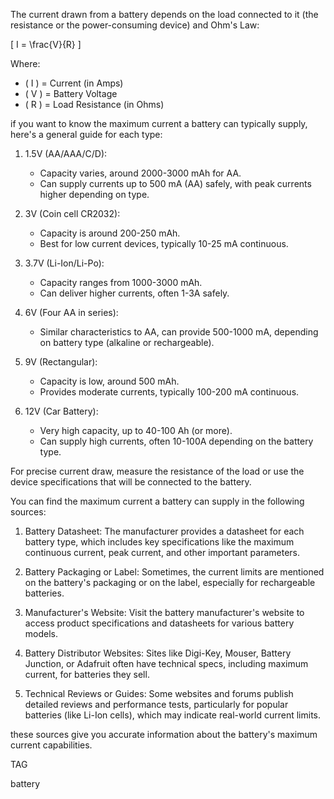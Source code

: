 The current drawn from a battery depends on the load connected to it (the resistance or the power-consuming device) and Ohm's Law:

\[
I = \frac{V}{R}
\]

Where:
- \( I \) = Current (in Amps)
- \( V \) = Battery Voltage
- \( R \) = Load Resistance (in Ohms)

if you want to know the maximum current a battery can typically supply, here's a general guide for each type:

1. 1.5V (AA/AAA/C/D):
   - Capacity varies, around 2000-3000 mAh for AA.
   - Can supply currents up to 500 mA (AA) safely, with peak currents higher depending on type.

2. 3V (Coin cell CR2032):
   - Capacity is around 200-250 mAh.
   - Best for low current devices, typically 10-25 mA continuous.

3. 3.7V (Li-Ion/Li-Po):
   - Capacity ranges from 1000-3000 mAh.
   - Can deliver higher currents, often 1-3A safely.

4. 6V (Four AA in series):
   - Similar characteristics to AA, can provide 500-1000 mA, depending on battery type (alkaline or rechargeable).

5. 9V (Rectangular):
   - Capacity is low, around 500 mAh.
   - Provides moderate currents, typically 100-200 mA continuous.

6. 12V (Car Battery):
   - Very high capacity, up to 40-100 Ah (or more).
   - Can supply high currents, often 10-100A depending on the battery type.

For precise current draw, measure the resistance of the load or use the device specifications that will be connected to the battery.

You can find the maximum current a battery can supply in the following sources:

1. Battery Datasheet: The manufacturer provides a datasheet for each battery type, which includes key specifications like the maximum continuous current, peak current, and other important parameters.

2. Battery Packaging or Label: Sometimes, the current limits are mentioned on the battery's packaging or on the label, especially for rechargeable batteries.

3. Manufacturer's Website: Visit the battery manufacturer's website to access product specifications and datasheets for various battery models.

4. Battery Distributor Websites: Sites like Digi-Key, Mouser, Battery Junction, or Adafruit often have technical specs, including maximum current, for batteries they sell.

5. Technical Reviews or Guides: Some websites and forums publish detailed reviews and performance tests, particularly for popular batteries (like Li-Ion cells), which may indicate real-world current limits.

these sources give you accurate information about the battery's maximum current capabilities.

TAG

battery
